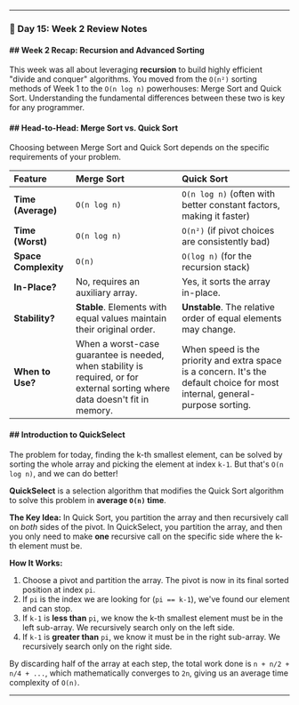 
-----

### 📝 Day 15: Week 2 Review Notes

#### \#\# Week 2 Recap: Recursion and Advanced Sorting

This week was all about leveraging **recursion** to build highly efficient "divide and conquer" algorithms. You moved from the `O(n²)` sorting methods of Week 1 to the `O(n log n)` powerhouses: Merge Sort and Quick Sort. Understanding the fundamental differences between these two is key for any programmer.

#### \#\# Head-to-Head: Merge Sort vs. Quick Sort

Choosing between Merge Sort and Quick Sort depends on the specific requirements of your problem.

| Feature               | Merge Sort                                                              | Quick Sort                                                                  |
| :-------------------- | :---------------------------------------------------------------------- | :-------------------------------------------------------------------------- |
| **Time (Average)** | `O(n log n)`                                                            | `O(n log n)` (often with better constant factors, making it faster)         |
| **Time (Worst)** | `O(n log n)`                                                            | `O(n²)` (if pivot choices are consistently bad)                              |
| **Space Complexity** | `O(n)`                                                                  | `O(log n)` (for the recursion stack)                                        |
| **In-Place?** | No, requires an auxiliary array.                                        | Yes, it sorts the array in-place.                                           |
| **Stability?** | **Stable**. Elements with equal values maintain their original order.   | **Unstable**. The relative order of equal elements may change.              |
| **When to Use?** | When a worst-case guarantee is needed, when stability is required, or for external sorting where data doesn't fit in memory. | When speed is the priority and extra space is a concern. It's the default choice for most internal, general-purpose sorting. |

#### \#\# Introduction to QuickSelect

The problem for today, finding the k-th smallest element, can be solved by sorting the whole array and picking the element at index `k-1`. But that's `O(n log n)`, and we can do better\!

**QuickSelect** is a selection algorithm that modifies the Quick Sort algorithm to solve this problem in **average `O(n)` time**.

**The Key Idea:**
In Quick Sort, you partition the array and then recursively call on *both* sides of the pivot. In QuickSelect, you partition the array, and then you only need to make **one** recursive call on the specific side where the k-th element must be.

**How It Works:**

1.  Choose a pivot and partition the array. The pivot is now in its final sorted position at index `pi`.
2.  If `pi` is the index we are looking for (`pi == k-1`), we've found our element and can stop.
3.  If `k-1` is **less than** `pi`, we know the k-th smallest element must be in the left sub-array. We recursively search only on the left side.
4.  If `k-1` is **greater than** `pi`, we know it must be in the right sub-array. We recursively search only on the right side.

By discarding half of the array at each step, the total work done is `n + n/2 + n/4 + ...`, which mathematically converges to `2n`, giving us an average time complexity of `O(n)`.

-----

